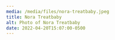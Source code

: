 ```yaml
---
media: /media/files/nora-treatbaby.jpeg
title: Nora Treatbaby
alt: Photo of Nora Treatbaby
date: 2022-04-20T15:07:00-0500
---
```

